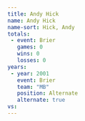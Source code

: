 ```yaml
---
title: Andy Hick
name: Andy Hick
name-sort: Hick, Andy
totals:
 - event: Brier
   games: 0
   wins: 0
   losses: 0
years:
 - year: 2001
   event: Brier
   team: "MB"
   position: Alternate
   alternate: true
vs:
---
```

